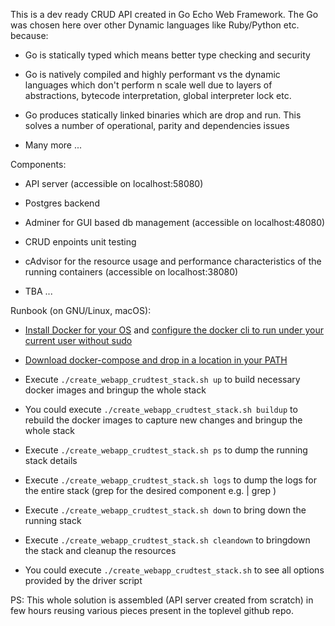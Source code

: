This is a dev ready CRUD API created in Go Echo Web Framework. The Go was
chosen here over other Dynamic languages like Ruby/Python etc. because:

- Go is statically typed which means better type checking and security

- Go is natively compiled and highly performant vs the dynamic languages
  which don't perform n scale well due to layers of abstractions, bytecode
  interpretation, global interpreter lock etc.

- Go produces statically linked binaries which are drop and run. This solves
  a number of operational, parity and dependencies issues

- Many more ...

Components:

- API server (accessible on localhost:58080)

- Postgres backend 

- Adminer for GUI based db management (accessible on localhost:48080)

- CRUD enpoints unit testing

- cAdvisor for the resource usage and performance characteristics of the
  running containers (accessible on localhost:38080)

- TBA ...

Runbook (on GNU/Linux, macOS):

- [Install Docker for your OS](https://docs.docker.com/get-docker/) and
  [configure the docker cli to run under your current user without sudo](https://docs.docker.com/engine/install/linux-postinstall/#manage-docker-as-a-non-root-user)

- [Download docker-compose and drop in a location in your PATH](https://docs.docker.com/compose/install/)

- Execute `./create_webapp_crudtest_stack.sh up` to build necessary docker
  images and bringup the whole stack

- You could execute `./create_webapp_crudtest_stack.sh buildup` to rebuild the
  docker images to capture new changes and bringup the whole stack

- Execute `./create_webapp_crudtest_stack.sh ps` to dump the running stack
  details

- Execute `./create_webapp_crudtest_stack.sh logs` to dump the logs for the
  entire stack (grep for the desired component e.g. | grep )

- Execute `./create_webapp_crudtest_stack.sh down` to bring down the running 
  stack

- Execute `./create_webapp_crudtest_stack.sh cleandown` to bringdown the stack
  and cleanup the resources

- You could execute `./create_webapp_crudtest_stack.sh` to see all options
  provided by the driver script

PS: This whole solution is assembled (API server created from scratch) in few
    hours reusing various pieces present in the toplevel github repo.

